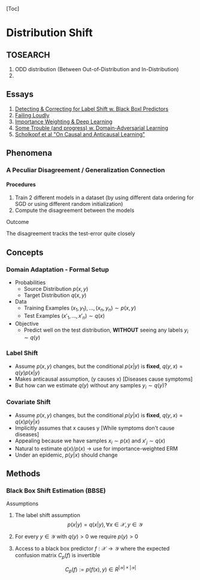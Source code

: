 [Toc]

# Distribution Shift

## TOSEARCH

1. ODD distribution (Between Out-of-Distribution and In-Distribution)
2. 

## Essays

1. [Detecting & Correcting for Label Shift w. Black Boxl Predictors](https://arxiv.org/abs/1802.03916)
2. [Failing Loudly](https://arxiv.org/abs/1810.11953)
3. [Importance Weighting & Deep Learning](https://arxiv.org/abs/1812.03372)
4. [Some Trouble (and progress) w. Domain-Adversarial Learning](https://arxiv.org/abs/1903.01689)
5. [Scholkopf et al "On Causal and Anticausal Learning"](https://arxiv.org/abs/1206.6471)

## Phenomena

### A Peculiar Disagreement / Generalization Connection

#### Procedures

1. Train 2 different models in a dataset (by using different data ordering for SGD or using different random initialization)
2. Compute the disagreement between the models

Outcome

The disagreement tracks the test-error quite closely

## Concepts

### Domain Adaptation - Formal Setup

- Probabilities 
  - Source Distribution $p(x, y)$
  - Target Distribution $q(x, y)$
- Data
  - Training Examples $(x_1, y_1), …, (x_n, y_n) \sim p(x, y)$
  - Test Examples $(x'_1, …, x'_n) \sim q(x)$
- Objective
  - Predict well on the test distribution, **WITHOUT** seeing any labels $y_i \sim q(y)$

### Label Shift

- Assume $p(x, y)$ changes, but the conditional $p(x|y)$ is **fixed**, $q(y, x)= q(y)p(x|y)$
- Makes anticausal assumption, (y causes x) [Diseases cause symptoms]
- But how can we estimate $q(y)$ without any samples $y_i \sim q(y)$?

### Covariate Shift

- Assume $p(x, y)$ changes, but the conditional $p(y|x)$ is **fixed**, $q(y, x) = q(x)p(y|x)$
- Implicitly assumes that x causes y [While symptoms don't cause diseases]
- Appealing because we have samples $x_i \sim p(x)$ and $x'_j \sim q(x)$
- Natural to estimate $q(x)/p(x)$ -> use for importance-weighted ERM
-  Under an epidemic, $p(y|x)$ should change

## Methods

### Black Box Shift Estimation (BBSE) 

Assumptions

1. The label shift assumption 
   $$
   p(x|y)=q(x|y), \forall x \in \mathcal X, y \in \mathcal Y
   $$
   
2. For every $y \in \mathcal Y$ with $q(y) > 0$ we require $p(y) > 0$

3. Access to a black box predictor $f : \mathcal X \rightarrow \mathcal Y$ where the expected confusion matrix $C_p(f)$ is invertible 

$$
C_p(f) := p(f(x), y) \in R^{|\mathcal Y| \times |\mathcal Y|}
$$


